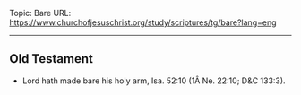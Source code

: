 Topic: Bare
URL: https://www.churchofjesuschrist.org/study/scriptures/tg/bare?lang=eng

---

## Old Testament

- Lord hath made bare his holy arm, Isa. 52:10 (1Â Ne. 22:10; D&C 133:3).

